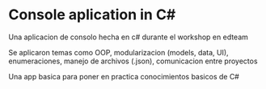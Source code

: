 # Console aplication in C#
Una aplicacion de consolo hecha en c# durante el workshop en edteam

Se aplicaron temas como OOP, modularizacion (models, data, UI), enumeraciones, manejo de archivos (.json), comunicacion entre proyectos

Una app basica para poner en practica conocimientos basicos de C#
